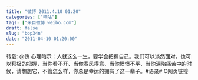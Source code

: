 ```yaml
---
title: "微博 2011.4.10 01:20"
categories: ["嘀咕"]
tags: ["来自微博 weibo.com"]
draft: false
slug: "bop34n"
date: "2011-04-10 01:20:00"
---
```


<p>转载: @傀 心理暗示：人就这么一生，要学会把握自己。我们可以淡然面对，也可以积极的把握，当你看不开、当你春风得意、当你愤愤不平、当你深陷痛苦中的时候，请想想它，不管怎么样，你总是幸运的拥有了这一辈子。#语录# O网页链接 ​​​​</p>

